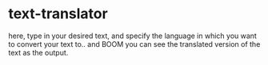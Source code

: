 # text-translator
here, type in your desired text, and specify the language in which you want to convert your text to..
and BOOM you can see the translated version of the text as the output.
